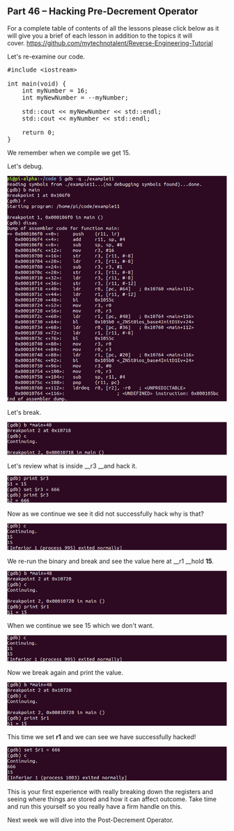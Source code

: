 ## Part 46 – Hacking Pre-Decrement Operator

For a complete table of contents of all the lessons please click below as it will give you a brief of each lesson in addition to the topics it will cover.&nbsp;https://github.com/mytechnotalent/Reverse-Engineering-Tutorial

Let's re-examine our code.

<pre spellcheck="false">#include &lt;iostream&gt;

int main(void) {
&nbsp;&nbsp; &nbsp;int myNumber = 16;
&nbsp;&nbsp; &nbsp;int myNewNumber = --myNumber;

&nbsp;&nbsp; &nbsp;std::cout &lt;&lt; myNewNumber &lt;&lt; std::endl;
    std::cout &lt;&lt; myNumber &lt;&lt; std::endl;

&nbsp;&nbsp; &nbsp;return 0;
}
</pre>

We remember when we compile we get 15.

Let's debug.

<div class="slate-resizable-image-embed slate-image-embed__resize-full-width"><img src="/imgs/1530875391750.jpg"/></div>

Let's break.

<div class="slate-resizable-image-embed slate-image-embed__resize-full-width"><img src="/imgs/1530875474311.jpg"/></div>

Let's review what is inside __r3 __and hack it.

<div class="slate-resizable-image-embed slate-image-embed__resize-full-width"><img src="/imgs/1530875492398.jpg"/></div>

Now as we continue we see it did not successfully hack why is that?

<div class="slate-resizable-image-embed slate-image-embed__resize-full-width"><img src="/imgs/1530875528881.jpg"/></div>

We re-run the binary and break and see the value here at __r1 __hold __15__.

<div class="slate-resizable-image-embed slate-image-embed__resize-full-width"><img src="/imgs/1530875553276.jpg"/></div>

When we continue we see 15 which we don't want.

<div class="slate-resizable-image-embed slate-image-embed__resize-full-width"><img src="/imgs/1530875636786.jpg"/></div>

Now we break again and print the value.

<div class="slate-resizable-image-embed slate-image-embed__resize-full-width"><img src="/imgs/1530875661356.jpg"/></div>

This time we set __r1__ and we can see we have successfully hacked!

<div class="slate-resizable-image-embed slate-image-embed__resize-full-width"><img src="/imgs/1530875673374.jpg"/></div>

This is your first experience with really breaking down the registers and seeing where things are stored and how it can affect outcome. Take time and run this yourself so you really have a firm handle on this.

Next week we will dive into the Post-Decrement Operator.